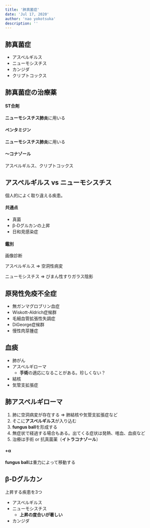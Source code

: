 ```yaml
---
title: '肺真菌症'
date: 'Jul 17, 2020'
author: 'nao yokotsuka'
description: ''
---
```


## 肺真菌症

- アスペルギルス
- ニューモシスチス
- カンジダ
- クリプトコックス

## 肺真菌症の治療薬

#### ST合剤

**ニューモシスチス肺炎**に用いる

#### ペンタミジン

**ニューモシスチス肺炎**に用いる

#### 〜コナゾール

アスペルギルス、クリプトコックス



## アスペルギルス vs ニューモシスチス

個人的によく取り違える疾患。

#### 共通点

- 真菌
- β-Dグルカンの上昇
- 日和見感染症

#### 鑑別

画像診断

アスペルギルス => 空洞性病変

ニューモシスチス => びまん性すりガラス陰影

## 原発性免疫不全症

- 無ガンマグロブリン血症
- Wiskott-Aldrich症候群
- 毛細血管拡張性失調症
- DiGeorge症候群
- 慢性肉芽腫症

## 血痰

- 肺がん
- アスペルギローマ
  - **手術**の適応になることがある。珍しくない？
- 結核
- 気管支拡張症

## 肺アスペルギローマ

1. 肺に空洞病変が存在する => 肺結核や気管支拡張症など
2. そこに**アスペルギルス**が入り込む
3. **fungus ball**を形成する
4. 無症状で経過する場合もある。出てくる症状は発熱、喀血、血痰など
5. 治療は手術 or 抗真菌薬（**イトラコナゾール**）

#### +α

**fungus ball**は重力によって移動する

## β-Dグルカン

上昇する疾患を3つ

- アスペルギルス
- ニューモシスチス
  - **上昇の度合いが著しい**
- カンジダ